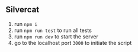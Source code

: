 ## Silvercat

1. run `npm i`
2. run `npm run test` to run all tests
3. run `npm run dev` to start the server
4. go to the localhost port `3000` to initiate the script

